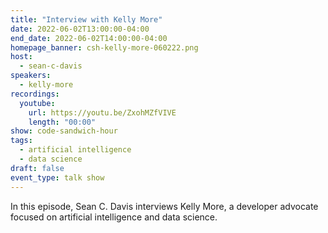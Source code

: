 ```yaml
---
title: "Interview with Kelly More"
date: 2022-06-02T13:00:00-04:00
end_date: 2022-06-02T14:00:00-04:00
homepage_banner: csh-kelly-more-060222.png
host:
  - sean-c-davis
speakers:
  - kelly-more
recordings:
  youtube:
    url: https://youtu.be/ZxohMZfVIVE
    length: "00:00"
show: code-sandwich-hour
tags:
  - artificial intelligence
  - data science
draft: false
event_type: talk show
---
```


In this episode, Sean C. Davis interviews Kelly More, a developer advocate focused on artificial intelligence and data science.
